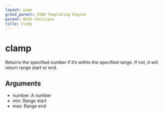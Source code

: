 ```yaml
---
layout: page
grand_parent: JSON Templating Engine
parent: Math functions
title: clamp
---
```


# clamp

Returns the specified number if it’s within the specified range. If not, it will return range start or end.

## Arguments

 - number: A number
 - min: Range start
 - max: Range end
